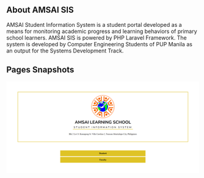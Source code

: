 

## About AMSAI SIS

AMSAI Student Information System is a student portal developed as a means for monitoring academic progress and learning behaviors of primary school learners. AMSAI SIS is powered by PHP Laravel Framework. The system is developed by Computer Engineering Students of PUP Manila as an output for the Systems Development Track.

## Pages Snapshots
<img src="https://raw.githubusercontent.com/Ms-Yosa/ESS-Project/master/public/Assets/LandingPage.png" width="800" class="text-center"/>
